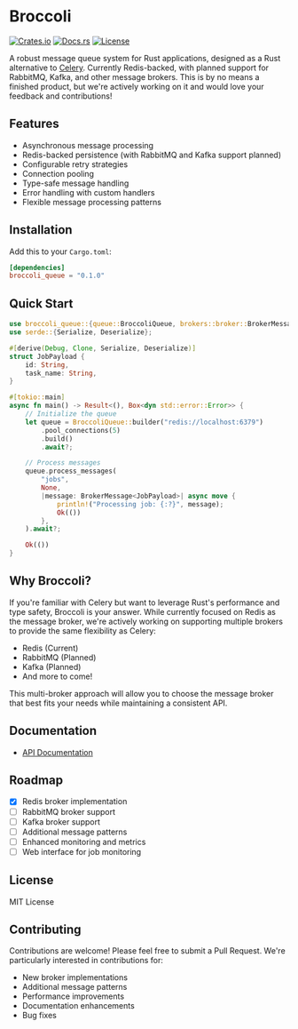 # Broccoli
[![Crates.io](https://img.shields.io/crates/v/broccoli_queue)](https://crates.io/crates/broccoli_queue)
[![Docs.rs](https://docs.rs/broccoli_queue/badge.svg)](https://docs.rs/broccoli_queue)
[![License](https://img.shields.io/crates/l/broccoli_queue)](https://github.com/densumesh/broccoli/blob/main/LICENSE)

A robust message queue system for Rust applications, designed as a Rust alternative to [Celery](https://docs.celeryq.dev/en/stable/getting-started/introduction.html). Currently Redis-backed, with planned support for RabbitMQ, Kafka, and other message brokers. This is by no means a finished product, but we're actively working on it and would love your feedback and contributions!

## Features
- Asynchronous message processing
- Redis-backed persistence (with RabbitMQ and Kafka support planned)
- Configurable retry strategies
- Connection pooling
- Type-safe message handling
- Error handling with custom handlers
- Flexible message processing patterns

## Installation

Add this to your `Cargo.toml`:

```toml
[dependencies]
broccoli_queue = "0.1.0"
```

## Quick Start

```rust
use broccoli_queue::{queue::BroccoliQueue, brokers::broker::BrokerMessage};
use serde::{Serialize, Deserialize};

#[derive(Debug, Clone, Serialize, Deserialize)]
struct JobPayload {
    id: String,
    task_name: String,
}

#[tokio::main]
async fn main() -> Result<(), Box<dyn std::error::Error>> {
    // Initialize the queue
    let queue = BroccoliQueue::builder("redis://localhost:6379")
        .pool_connections(5)
        .build()
        .await?;

    // Process messages
    queue.process_messages(
        "jobs",
        None,
        |message: BrokerMessage<JobPayload>| async move {
            println!("Processing job: {:?}", message);
            Ok(())
        },
    ).await?;

    Ok(())
}
```

## Why Broccoli?

If you're familiar with Celery but want to leverage Rust's performance and type safety, Broccoli is your answer. While currently focused on Redis as the message broker, we're actively working on supporting multiple brokers to provide the same flexibility as Celery:

- Redis (Current)
- RabbitMQ (Planned)
- Kafka (Planned)
- And more to come!

This multi-broker approach will allow you to choose the message broker that best fits your needs while maintaining a consistent API.

## Documentation

- [API Documentation](https://docs.rs/broccoli_queue)

## Roadmap

- [x] Redis broker implementation
- [ ] RabbitMQ broker support
- [ ] Kafka broker support
- [ ] Additional message patterns
- [ ] Enhanced monitoring and metrics
- [ ] Web interface for job monitoring

## License

MIT License

## Contributing

Contributions are welcome! Please feel free to submit a Pull Request. We're particularly interested in contributions for:

- New broker implementations
- Additional message patterns
- Performance improvements
- Documentation enhancements
- Bug fixes